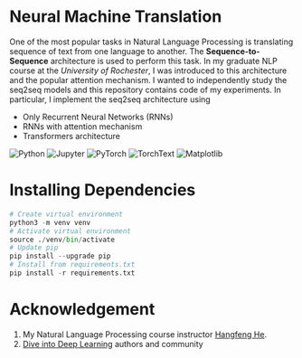 # Neural Machine Translation

One of the most popular tasks in Natural Language Processing is translating sequence of text from one language to another. The **Sequence-to-Sequence** architecture is used to perform this task. In my graduate NLP course at the _University of Rochester_, I was introduced to this architecture and the popular attention mechanism. I wanted to independently study the seq2seq models and this repository contains code of my experiments. In particular, I implement the seq2seq architecture using
* Only Recurrent Neural Networks (RNNs)
* RNNs with attention mechanism
* Transformers architecture

![Python](https://img.shields.io/badge/Python-20232A?style=for-the-badge&logo=python)
![Jupyter](https://img.shields.io/badge/jupyter-20232A?style=for-the-badge&logo=jupyter)
![PyTorch](https://img.shields.io/badge/PyTorch-20232A?style=for-the-badge&logo=pytorch)
![TorchText](https://img.shields.io/badge/TorchText-20232A?style=for-the-badge&logo=pytorch)
![Matplotlib](https://img.shields.io/badge/matplotlib-20232A?style=for-the-badge&logo=matplotlib)

# Installing Dependencies
```python
# Create virtual environment
python3 -m venv venv
# Activate virtual environment
source ./venv/bin/activate
# Update pip
pip install --upgrade pip
# Install from requirements.txt
pip install -r requirements.txt
```

# Acknowledgement
1. My Natural Language Processing course instructor [Hangfeng He](https://hornhehhf.github.io/). 
2. [Dive into Deep Learning](https://d2l.ai/) authors and community